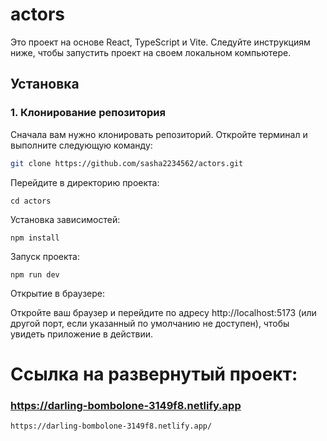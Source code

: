 # actors

Это проект на основе React, TypeScript и Vite. Следуйте инструкциям ниже, чтобы запустить проект на своем локальном компьютере.

## Установка

### 1. Клонирование репозитория

Сначала вам нужно клонировать репозиторий. Откройте терминал и выполните следующую команду:

```bash
git clone https://github.com/sasha2234562/actors.git
```


Перейдите в директорию проекта:

```
cd actors
```

Установка зависимостей:

```
npm install
```

Запуск проекта:

```
npm run dev
```

Открытие в браузере:

Откройте ваш браузер и перейдите по адресу http://localhost:5173 (или другой порт, если указанный по умолчанию не доступен), чтобы увидеть приложение в действии.

# Ссылка на развернутый проект:
### https://darling-bombolone-3149f8.netlify.app

```
https://darling-bombolone-3149f8.netlify.app/
```
